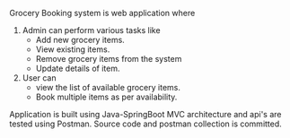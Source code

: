Grocery Booking system is web application where 
1. Admin can perform various tasks like
   - Add new grocery items.
   - View existing items.
   - Remove grocery items from the system
   - Update details of item.
2. User can
   - view the list of available grocery items.
   - Book multiple items as per availability.
   
Application is built using Java-SpringBoot MVC architecture and api's are tested using Postman. Source code and postman collection is committed.
